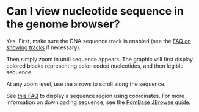 # Can I view nucleotide sequence in the genome browser?
<!-- pombase_categories: Genome browser,Tools and resources -->

Yes. First, make sure the DNA sequence track is enabled
(see the [FAQ on showing tracks](/faq/how-can-i-show-or-hide-tracks-genome-browser)
if necessary).

Then simply zoom in until sequence appears. The graphic will first
display colored blocks representing color-coded nucleotides, and then
legible sequence.

At any zoom level, use the arrows to scroll along the sequence.

See [this FAQ](/faq/how-can-i-display-sequence-region-using-sequence-coordinates-genome-browser)
to display a sequence region using coordinates. For more information on downloading sequence,
see the [PomBase JBrowse guide](/documentation/JBrowse_quick_start).

